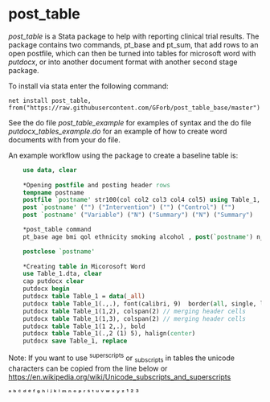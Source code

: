 ﻿# post_table
*post_table* is a Stata package to help with reporting clinical trial results. The package contains two commands, pt_base and pt_sum, that add rows to an open postfile, which can then be turned into tables for microsoft word with _putdocx_, or into another document format with another second stage package.

To install via stata enter the following command:

`net install post_table, from("https://raw.githubusercontent.com/GForb/post_table_base/master")`

See the do file _post_table_example_ for examples of syntax and the do file _putdocx_tables_example.do_ for an example of how to create word documents with from your do file.

An example workflow using the package to create a baseline table is:

````stata
	use data, clear
	
	*Opening postfile and posting header rows
	tempname postname
	postfile `postname' str100(col col2 col3 col4 col5) using Table_1, replace
	post `postname' ("") ("Intervention") ("") ("Control") ("")
	post `postname' ("Variable") ("N") ("Summary") ("N") ("Summary")

	*post_table command
	pt_base age bmi qol ethnicity smoking alcohol , post(`postname') n_analysis(cols) over(treat) su_label(append) order(group_treat)

	postclose `postname'
	
	*Creating table in Micorosoft Word
	use Table_1.dta, clear
	cap putdocx clear
	putdocx begin
	putdocx table Table_1 = data(_all)
	putdocx table Table_1(.,.), font(calibri, 9)  border(all, single, lightgray, 0.5pt)
	putdocx table Table_1(1,2), colspan(2) // merging header cells 
	putdocx table Table_1(1,3), colspan(2) // merging header cells
	putdocx table Table_1(1 2,.), bold
	putdocx table Table_1(.,2 (1) 5), halign(center)
	putdocx save Table_1, replace
````

Note: If you want to use <sup>superscripts</sup> or <sub>subscripts</sub> in tables the unicode characters can be copied from the line below or https://en.wikipedia.org/wiki/Unicode_subscripts_and_superscripts

ᵃ ᵇ ᶜ ᵈ	ᵉ ᶠ ᵍ ʰ ⁱ ʲ ᵏ ˡ ᵐ ⁿ ᵒ ᵖ ʳ ˢ ᵗ ᵘ	ᵛ ʷ ˣ ʸ ᶻ  ¹ ² ³
